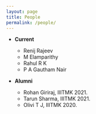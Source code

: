 ```yaml
---
layout: page
title: People
permalink: /people/
---
```

* **Current**
  <br/>
  * Renij Rajeev 
  * M Elamparithy
  * Rahul R K
  * P A Gautham Nair

* **Alumni**
  <br/>  
  * Rohan Giriraj, IIITMK 2021.
  * Tarun Sharma, IIITMK 2021.
  * Olivi T J, IIITMK 2020. 
